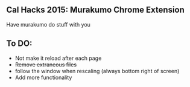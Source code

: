 ## Cal Hacks 2015: Murakumo Chrome Extension
Have murakumo do stuff with you

## To DO:
- Not make it reload after each page 
- ~~Remove extraneous files~~
- follow the window when rescaling (always bottom right of screen)
- Add more functionality
